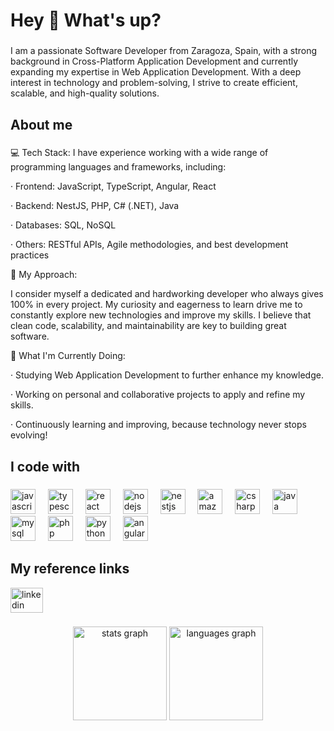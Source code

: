 <h1 align="left">Hey 👋 What's up?</h1>

###

<p align="left">I am a passionate Software Developer from Zaragoza, Spain, with a strong background in Cross-Platform Application Development and currently expanding my expertise in Web Application Development. With a deep interest in technology and problem-solving, I strive to create efficient, scalable, and high-quality solutions.</p>

###

<h2 align="left">About me</h2>

###

<p align="left">💻 Tech Stack:
I have experience working with a wide range of programming languages and frameworks, including:
  
<p>· Frontend: JavaScript, TypeScript, Angular, React</p>
<p>· Backend: NestJS, PHP, C# (.NET), Java
<p>· Databases: SQL, NoSQL
<p>· Others: RESTful APIs, Agile methodologies, and best development practices</p>
  
🚀 My Approach:
  <p>I consider myself a dedicated and hardworking developer who always gives 100% in every project. My curiosity and eagerness to learn drive me to constantly explore new technologies and improve my skills. I believe    that clean code, scalability, and maintainability are key to building great software.</p>
  
🌱 What I'm Currently Doing:
<p>· Studying Web Application Development to further enhance my knowledge.</p>
<p>· Working on personal and collaborative projects to apply and refine my skills.</p>
<p>· Continuously learning and improving, because technology never stops evolving!  </p>
  
  </p>

###

<h2 align="left">I code with</h2>

###

<div align="left">
  <img src="https://cdn.jsdelivr.net/gh/devicons/devicon/icons/javascript/javascript-original.svg" height="40" alt="javascript logo"  />
  <img width="12" />
  <img src="https://cdn.jsdelivr.net/gh/devicons/devicon/icons/typescript/typescript-original.svg" height="40" alt="typescript logo"  />
  <img width="12" />
  <img src="https://cdn.jsdelivr.net/gh/devicons/devicon/icons/react/react-original.svg" height="40" alt="react logo"  />
  <img width="12" />
  <img src="https://cdn.jsdelivr.net/gh/devicons/devicon/icons/nodejs/nodejs-original.svg" height="40" alt="nodejs logo"  />
  <img width="12" />
  <img src="https://cdn.jsdelivr.net/gh/devicons/devicon/icons/nestjs/nestjs-original.svg" height="40" alt="nestjs logo"  />
  <img width="12" />
  <img src="https://cdn.jsdelivr.net/gh/devicons/devicon/icons/amazonwebservices/amazonwebservices-line-wordmark.svg" height="40" alt="amazonwebservices logo"  />
  <img width="12" />
  <img src="https://cdn.jsdelivr.net/gh/devicons/devicon/icons/csharp/csharp-original.svg" height="40" alt="csharp logo"  />
  <img width="12" />
  <img src="https://cdn.jsdelivr.net/gh/devicons/devicon/icons/java/java-original.svg" height="40" alt="java logo"  />
  <img width="12" />
  <img src="https://cdn.jsdelivr.net/gh/devicons/devicon/icons/mysql/mysql-original.svg" height="40" alt="mysql logo"  />
  <img width="12" />
  <img src="https://cdn.jsdelivr.net/gh/devicons/devicon/icons/php/php-original.svg" height="40" alt="php logo"  />
  <img width="12" />
  <img src="https://cdn.jsdelivr.net/gh/devicons/devicon/icons/python/python-original.svg" height="40" alt="python logo"  />
  <img width="12" />
  <img src="https://cdn.jsdelivr.net/gh/devicons/devicon/icons/angularjs/angularjs-original.svg" height="40" alt="angularjs logo"  />
</div>

###
<h2 align="left">My reference links </h2>

<div align="left">
<a href="https://www.linkedin.com/in/alberto-rodríguez-penalva-825638264/" target="_blank">
  <img src="https://raw.githubusercontent.com/maurodesouza/profile-readme-generator/master/src/assets/icons/social/linkedin/default.svg" width="52" height="40" alt="linkedin logo" />
</a>
</div>

###

<div align="center">
  <img src="https://github-readme-stats.vercel.app/api?username=AlbertoRodriguez4&hide_title=false&hide_rank=false&show_icons=true&include_all_commits=true&count_private=true&disable_animations=false&theme=dracula&locale=en&hide_border=false&order=1" height="150" alt="stats graph"  />
  <img src="https://github-readme-stats.vercel.app/api/top-langs?username=AlbertoRodriguez4&locale=en&hide_title=false&layout=compact&card_width=320&langs_count=5&theme=dracula&hide_border=false&order=2" height="150" alt="languages graph"  />
</div>

###
